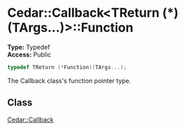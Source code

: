 # Cedar::Callback<TReturn (*)(TArgs...)>::Function

**Type:** Typedef\
**Access:** Public

``` c++
typedef TReturn (*Function)(TArgs...);
```

The Callback class's function pointer type.

## Class

[Cedar::Callback](../Callback.md)
